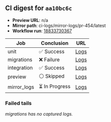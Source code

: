<!-- AWA-CI-DIGEST -->
## CI digest for `aa10bc6c`

- **Preview URL**: n/a
- **Mirror path**: ci-logs/mirror-logs/pr-454/latest
- **Workflow run**: [18833730367](https://github.com/AlexBomber12/AWA-App/actions/runs/18833730367)

| Job | Conclusion | URL |
| --- | ---------- | --- |
| unit | ✅ Success | [Logs](https://github.com/AlexBomber12/AWA-App/actions/runs/18833730367/job/53729948708) |
| migrations | ❌ Failure | [Logs](https://github.com/AlexBomber12/AWA-App/actions/runs/18833730367/job/53730118211) |
| integration | ✅ Success | [Logs](https://github.com/AlexBomber12/AWA-App/actions/runs/18833730367/job/53730118256) |
| preview | ⚪ Skipped | [Logs](https://github.com/AlexBomber12/AWA-App/actions/runs/18833730367/job/53730244239) |
| mirror_logs | ⏳ In Progress | [Logs](https://github.com/AlexBomber12/AWA-App/actions/runs/18833730367/job/53730244123) |

### Failed tails

_migrations has no captured logs._
